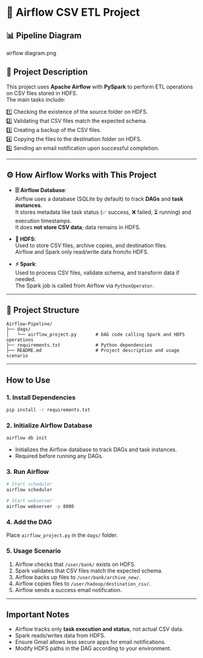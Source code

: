 # 🚀 Airflow CSV ETL Project

## 📊 Pipeline Diagram
airflow diagram.png
## 📌 Project Description
This project uses **Apache Airflow** with **PySpark** to perform ETL operations on CSV files stored in HDFS.  
The main tasks include:

1️⃣ Checking the existence of the source folder on HDFS.  
2️⃣ Validating that CSV files match the expected schema.  
3️⃣ Creating a backup of the CSV files.  
4️⃣ Copying the files to the destination folder on HDFS.  
5️⃣ Sending an email notification upon successful completion.  

---

## ⚙️ How Airflow Works with This Project

- **🗄️ Airflow Database**:  
  Airflow uses a database (SQLite by default) to track **DAGs** and **task instances**.  
  It stores metadata like task status (✅ success, ❌ failed, ⏳ running) and execution timestamps.  
  It does **not store CSV data**; data remains in HDFS.

- **📂 HDFS**:  
  Used to store CSV files, archive copies, and destination files.  
  Airflow and Spark only read/write data from/to HDFS.

- **⚡ Spark**:  
  Used to process CSV files, validate schema, and transform data if needed.  
  The Spark job is called from Airflow via `PythonOperator`.

---

## 📁 Project Structure
```
Airflow-Pipeline/
├── dags/
│   └── airflow_project.py       # DAG code calling Spark and HDFS operations
├── requirements.txt             # Python dependencies
├── README.md                    # Project description and usage scenario
```

---

## How to Use

### 1. Install Dependencies
```bash
pip install -r requirements.txt
```

### 2. Initialize Airflow Database
```bash
airflow db init
```
- Initializes the Airflow database to track DAGs and task instances.
- Required before running any DAGs.

### 3. Run Airflow
```bash
# Start scheduler
airflow scheduler 

# Start webserver
airflow webserver -p 8080
```

### 4. Add the DAG
Place `airflow_project.py` in the `dags/` folder.

### 5. Usage Scenario
1. Airflow checks that `/user/bank/` exists on HDFS.
2. Spark validates that CSV files match the expected schema.
3. Airflow backs up files to `/user/bank/archive_new/`.
4. Airflow copies files to `/user/hadoop/destination_csv/`.
5. Airflow sends a success email notification.

---

## Important Notes
- Airflow tracks only **task execution and status**, not actual CSV data.
- Spark reads/writes data from HDFS.
- Ensure Gmail allows less secure apps for email notifications.
- Modify HDFS paths in the DAG according to your environment.
